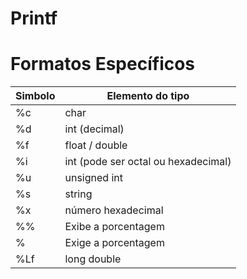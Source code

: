 # Printf 

# Formatos Específicos 

| Simbolo | Elemento do tipo                    |
| ------- | ----------------------------------- |
| %c      | char                                |
| %d      | int (decimal)                       |
| %f      | float / double                      |
| %i      | int (pode ser octal ou hexadecimal) |
| %u      | unsigned int                        |
| %s      | string                              |
| %x      | número hexadecimal                  |
| %%      | Exibe a porcentagem                 |
| \%      | Exige a porcentagem                 |
| %Lf     | long double                         |

